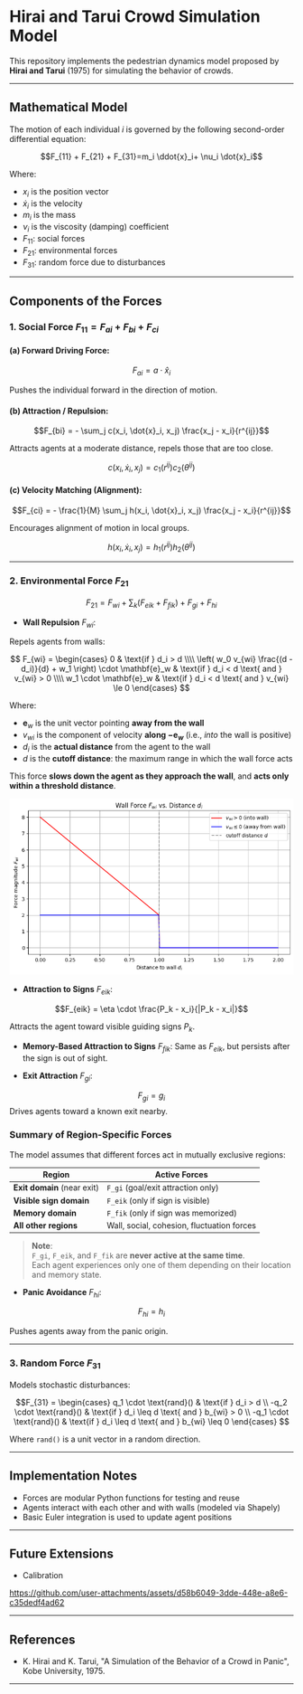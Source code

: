 # Hirai and Tarui Crowd Simulation Model

This repository implements the pedestrian dynamics model proposed by **Hirai and Tarui** (1975) for simulating the behavior of crowds.

---

## Mathematical Model

The motion of each individual $i$ is governed by the following second-order differential equation:


$$F_{11} + F_{21} + F_{31}=m_i \ddot{x}_i+ \nu_i \dot{x}_i$$

Where:
- $x_i$ is the position vector
- $\dot{x}_i$ is the velocity
- $m_i$ is the mass
- $\nu_i$ is the viscosity (damping) coefficient
- $F_{11}$: social forces
- $F_{21}$: environmental forces
- $F_{31}$: random force due to disturbances

---

## Components of the Forces

### 1. **Social Force** $F_{11} = F_{ai} + F_{bi} + F_{ci}$

#### (a) Forward Driving Force:

$$F_{ai} = a \cdot \hat{x}_i$$

Pushes the individual forward in the direction of motion.

#### (b) Attraction / Repulsion:

$$F_{bi} = - \sum_j c(x_i, \dot{x}_i, x_j) \frac{x_j - x_i}{r^{ij}}$$


Attracts agents at a moderate distance, repels those that are too close.

$$c(x_i, \dot{x}_i, x_j) = c_1(r^{ij}) c_2(\theta^{ij})$$

#### (c) Velocity Matching (Alignment):

$$F_{ci} = - \frac{1}{M} \sum_j h(x_i, \dot{x}_i, x_j) \frac{x_j - x_i}{r^{ij}}$$

Encourages alignment of motion in local groups.

$$h(x_i, \dot{x}_i, x_j) = h_1(r^{ij}) h_2(\theta^{ij})$$

---

### 2. **Environmental Force** $F_{21}$

$$F_{21} = F_{wi} + \sum_k (F_{eik} + F_{fik}) + F_{gi} + F_{hi}$$

- **Wall Repulsion** $F_{wi}$:

Repels agents from walls:


$$
F_{wi} =
\begin{cases}
0 & \text{if } d_i > d \\\\
\left( w_0 v_{wi} \frac{(d - d_i)}{d} + w_1 \right) \cdot \mathbf{e}_w & \text{if } d_i < d \text{ and } v_{wi} > 0 \\\\
w_1 \cdot \mathbf{e}_w & \text{if } d_i < d \text{ and } v_{wi} \le 0
\end{cases}
$$

Where:

- $\mathbf{e}_w$ is the unit vector pointing **away from the wall**
- $v_{wi}$ is the component of velocity **along $-\mathbf{e}_w$** (i.e., *into* the wall is positive)
- $d_i$ is the **actual distance** from the agent to the wall
- $d$ is the **cutoff distance**: the maximum range in which the wall force acts

This force **slows down the agent as they approach the wall**, and **acts only within a threshold distance**.


![fig](figs/wall.png)


- **Attraction to Signs** $F_{eik}$:
  
$$F_{eik} = \eta \cdot  \frac{P_k - x_i}{|P_k - x_i|}$$

Attracts the agent toward visible guiding signs $P_k$.

- **Memory-Based Attraction to Signs** $F_{fik}$:
Same as $F_{eik}$, but persists after the sign is out of sight.

- **Exit Attraction** $F_{gi}$:

$$F_{gi} = g_i$$
Drives agents toward a known exit nearby.

### Summary of Region-Specific Forces

The model assumes that different forces act in mutually exclusive regions:

| Region                       | Active Forces                      |
|-----------------------------|------------------------------------|
| **Exit domain** (near exit) | `F_gi` (goal/exit attraction only) |
| **Visible sign domain**     | `F_eik` (only if sign is visible)  |
| **Memory domain**           | `F_fik` (only if sign was memorized) |
| **All other regions**       | Wall, social, cohesion, fluctuation forces |

> **Note**:  
`F_gi`, `F_eik`, and `F_fik` are **never active at the same time**.  
Each agent experiences only one of them depending on their location and memory state.



- **Panic Avoidance** $F_{hi}$:

$$F_{hi} = h_i$$

Pushes agents away from the panic origin.

---

### 3. **Random Force** $F_{31}$

Models stochastic disturbances:

$$F_{31} =
\begin{cases}
  q_1 \cdot \text{rand}() & \text{if } d_i > d \\
 -q_2 \cdot \text{rand}() & \text{if } d_i \leq d \text{ and } b_{wi} > 0 \\
 -q_1 \cdot \text{rand}() & \text{if } d_i \leq d \text{ and } b_{wi} \leq 0
\end{cases}
$$

Where `rand()` is a unit vector in a random direction.

---

## Implementation Notes
- Forces are modular Python functions for testing and reuse
- Agents interact with each other and with walls (modeled via Shapely)
- Basic Euler integration is used to update agent positions

---

## Future Extensions
- Calibration




https://github.com/user-attachments/assets/d58b6049-3dde-448e-a8e6-c35dedf4ad62


---

## References
- K. Hirai and K. Tarui, "A Simulation of the Behavior of a Crowd in Panic", Kobe University, 1975.
---

